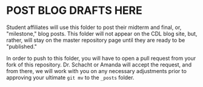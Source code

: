 # POST BLOG DRAFTS HERE

Student affiliates will use this folder to post their midterm and final, or, "milestone," blog posts. This folder will not appear on the CDL blog site, but, rather, will stay on the master repository page until they are ready to be "published." 

In order to push to this folder, you will have to open a pull request from your fork of this repository. Dr. Schacht or Amanda will accept the request, and from there, we will work with you on any necessary adjustments prior to approving your ultimate `git mv` to the `_posts` folder.
